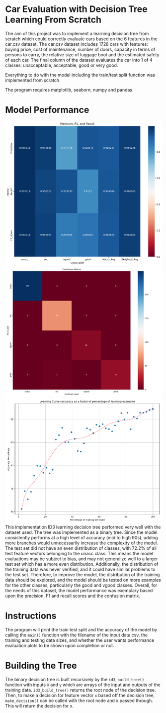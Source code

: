 # Car Evaluation with Decision Tree Learning From Scratch
The aim of this project was to implement a learning decision tree from scratch which could correctly evaluate cars based on
the 6 features in the car.csv dataset. The car.csv dataset includes 1728 cars with features: buying
price, cost of maintenance, number of doors, capacity in terms of persons to carry, the relative size of
luggage boot and the estimated safety of each car. The final column of the dataset evaluates the car
into 1 of 4 classes: unacceptable, acceptable, good or very good.

Everything to do with the model including the train/test split function was implemented from scratch.

The program requires matplotlib, seaborn, numpy and pandas.

# Model Performance
![precision_f1_and_recall.png](model_performance_evaluation_outputs/precision_f1_and_recall.png)
![confusion_matrix.png](model_performance_evaluation_outputs/confusion_matrix.png)
![learning_curve.png](model_performance_evaluation_outputs/learning_curve.png)
This implementation ID3 learning decision tree performed very well with the dataset used. The
tree was implemented as a binary tree. Since the model consistently performs at a high level of
accuracy (mid to high 90s), adding more branches would unnecessarily increase the complexity of the model. The
test set did not have an even distribution of classes, with 72.2% of all
test feature vectors belonging to the unacc class. This means the model evaluations may be subject
to bias, and may not generalize well to a larger test set which has a more even distribution.
Additionally, the distribution of the training data was never verified, and it could have similar
problems to the test set. Therefore, to improve the model, the distribution of the training data
should be explored, and the model should be tested on more examples for the other classes,
particularly the good and vgood classes. Overall, for the needs of this dataset, the model
performance was exemplary based upon the precision, F1 and recall scores and the confusion matrix.

# Instructions
The program will print the train test split and the accuracy of the model by calling the `main()` function with the filename of the input data csv, the training and testing data
sizes, and whether the user wants performance evaluation plots to be shown upon completion or not. 



# Building the Tree
The binary decision tree is built recursively by the ```id3_build_tree()``` function with inputs `X` and `y` which
are arrays of the input and outputs of the training data. `id3_build_tree()` returns the root node of the decision tree. Then, to make a decision
for feature vector `x` based off the decision tree, `make_decision()` can be called with the root node
and x passed through. This will return the decision for x.
